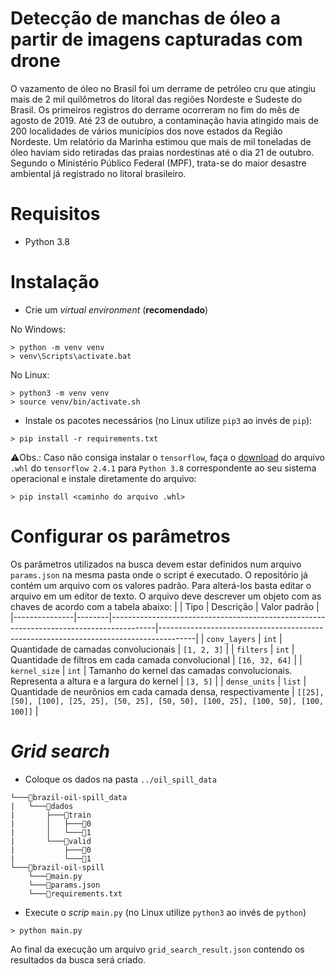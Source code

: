 # Detecção de manchas de óleo a partir de imagens capturadas com drone

O vazamento de óleo no Brasil foi um derrame de petróleo cru que atingiu mais de 2 mil quilômetros do litoral das regiões Nordeste e Sudeste do Brasil.
Os primeiros registros do derrame ocorreram no fim do mês de agosto de 2019.
Até 23 de outubro, a contaminação havia atingido mais de 200 localidades de vários municípios dos nove estados da Região Nordeste. 
Um relatório da Marinha estimou que mais de mil toneladas de óleo haviam sido retiradas das praias nordestinas até o dia 21 de outubro.
Segundo o Ministério Público Federal (MPF), trata-se do maior desastre ambiental já registrado no litoral brasileiro.

# Requisitos

- Python 3.8

# Instalação

- Crie um *virtual environment* (**recomendado**)

No Windows:

```
> python -m venv venv
> venv\Scripts\activate.bat
```

No Linux:

```
> python3 -m venv venv
> source venv/bin/activate.sh
```

- Instale os pacotes necessários (no Linux utilize `pip3` ao invés de `pip`):

```
> pip install -r requirements.txt
```

⚠️Obs.: Caso não consiga instalar o `tensorflow`, faça o [download](https://pypi.org/project/tensorflow/#files) do arquivo `.whl` do `tensorflow 2.4.1` para `Python 3.8` 
correspondente ao seu sistema operacional e instale diretamente do arquivo:

```
> pip install <caminho do arquivo .whl>
```

# Configurar os parâmetros

Os parâmetros utilizados na busca devem estar definidos num arquivo `params.json` na mesma pasta onde o script é executado.
O repositório já contém um arquivo com os valores padrão. Para alterá-los basta editar o arquivo em um editor de texto. O arquivo deve descrever um objeto com as chaves de acordo com a tabela abaixo:
|               | Tipo   | Descrição                                                                               | Valor padrão                                                                          |
|---------------|--------|-----------------------------------------------------------------------------------------|---------------------------------------------------------------------------------------|
| `conv_layers` | `int`  | Quantidade de camadas convolucionais                                                    | `[1, 2, 3]`                                                                           |
| `filters`     | `int`  | Quantidade de filtros em cada camada convolucional                                      | `[16, 32, 64]`                                                                        |
| `kernel_size` | `int`  | Tamanho do kernel das camadas convolucionais. Representa a altura e a largura do kernel | `[3, 5]`                                                                              |
| `dense_units` | `list` | Quantidade de neurônios em cada camada densa, respectivamente                           | `[[25], [50], [100], [25, 25], [50, 25], [50, 50], [100, 25], [100, 50], [100, 100]]` |

# *Grid search*

- Coloque os dados na pasta `../oil_spill_data`

```
└───📁brazil-oil-spill_data
|   └───📁dados
|       ├───📁train
|       │   ├───📁0
|       │   └───📁1
|       └───📁valid
|           ├───📁0
|           └───📁1
└───📁brazil-oil-spill
    └───📜main.py
    └───📜params.json
    └───📜requirements.txt
```

- Execute o *scrip* `main.py` (no Linux utilize `python3` ao invés de `python`)

```
> python main.py
```



Ao final da execução um arquivo `grid_search_result.json` contendo os resultados da busca será criado.
